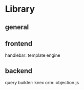 # Library

## general


## frontend
handlebar: template engine

## backend
query builder: knex
orm: objection.js